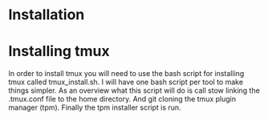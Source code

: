 # Installation

# Installing tmux
In order to install tmux you will need to use the bash script for installing tmux called tmux_install.sh. I will have one bash script per tool to make things simpler.
As an overview what this script will do is call stow linking the .tmux.conf file to the home directory. And git cloning the tmux plugin manager (tpm). Finally the tpm installer script is run.


